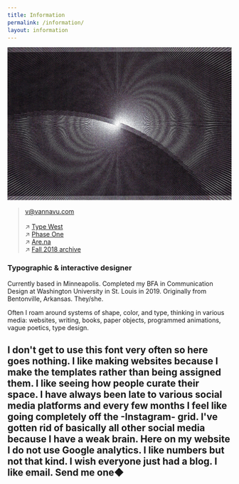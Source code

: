 ```yaml
---
title: Information
permalink: /information/
layout: information
---
```


![](/images/archive/moire.jpg)

> [v@vannavu.com](mailto:v@vannavu.com)   
&nbsp;  
↗ [Type West](http://typewest2021.letterformarchive.org/)  
↗ [Phase One](https://vannavu.com/phase_one/)  
↗ [Are.na](https://www.are.na/vanna-vu/blocks?sort=UPDATED_AT)  
↗ [Fall 2018 archive](https://vannavu.com/referencerepository/)  

### Typographic & interactive designer

Currently based in Minneapolis. Completed my BFA in Communication Design at Washington University in St. Louis in 2019. Originally from Bentonville, Arkansas. They/she.

Often I roam around systems of shape, color, and type, thinking in various media: websites, writing, books, paper objects, programmed animations, vague poetics, type design.  

## I don't get to use this font very often so here goes nothing. I like making websites because I make the templates rather than being assigned them. I like seeing how people curate their space. I have always been late to various social media platforms and every few months I feel like going completely off the -Instagram- grid. I've gotten rid of basically all other social media because I have a weak brain. Here on my website I do not use Google analytics. I like numbers but not that kind. I wish everyone just had a blog. I like email. Send me one◆
